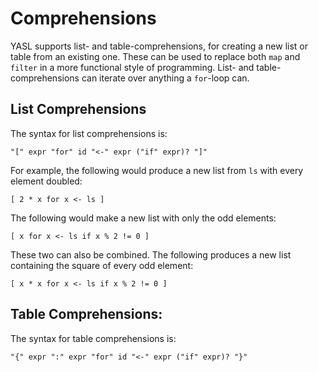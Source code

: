 # Comprehensions

YASL supports list- and table-comprehensions, for creating a new list or table from an existing one. These can be used to replace both `map` and `filter` in a more functional style of programming.
List- and table-comprehensions can iterate over anything a `for`-loop can.

## List Comprehensions
The syntax for list comprehensions is:
```
"[" expr "for" id "<-" expr ("if" expr)? "]"
```

For example, the following would produce a new list from `ls` with every element doubled:
```
[ 2 * x for x <- ls ]
```

The following would make a new list with only the odd elements:
```
[ x for x <- ls if x % 2 != 0 ]
```

These two can also be combined. The following produces a new list containing the square of every odd element:
```
[ x * x for x <- ls if x % 2 != 0 ]
```


## Table Comprehensions:
The syntax for table comprehensions is:
```
"{" expr ":" expr "for" id "<-" expr ("if" expr)? "}"
```

